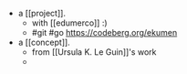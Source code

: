 - a [[project]].
  - with [[edumerco]] :)
  - #git #go https://codeberg.org/ekumen
- a [[concept]].
  - from [[Ursula K. Le Guin]]'s work
  -
